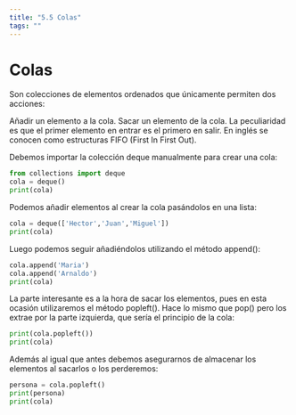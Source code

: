 ```yaml
---
title: "5.5 Colas"
tags: ""
---
```


# Colas

Son colecciones de elementos ordenados que únicamente permiten dos acciones:

Añadir un elemento a la cola.
Sacar un elemento de la cola.
La peculiaridad es que el primer elemento en entrar es el primero en salir. En inglés se conocen como estructuras FIFO (First In First Out).

Debemos importar la colección deque manualmente para crear una cola:

```python
from collections import deque
cola = deque()
print(cola)
```

Podemos añadir elementos al crear la cola pasándolos en una lista:

```python
cola = deque(['Hector','Juan','Miguel'])
print(cola)
```

Luego podemos seguir añadiéndolos utilizando el método append():

```python
cola.append('Maria')
cola.append('Arnaldo')
print(cola)
```

La parte interesante es a la hora de sacar los elementos, pues en esta ocasión utilizaremos el método popleft(). Hace lo mismo que pop() pero los extrae por la parte izquierda, que sería el principio de la cola:

```python
print(cola.popleft())
print(cola)
```

Además al igual que antes debemos asegurarnos de almacenar los elementos al sacarlos o los perderemos:

```python
persona = cola.popleft()
print(persona)
print(cola)
```
